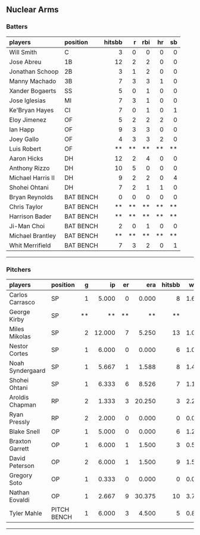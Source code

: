 ## Nuclear Arms

### Batters

 
|players           |position  | hitsbb|  r| rbi| hr| sb| 
|:-----------------|:---------|------:|--:|---:|--:|--:| 
|Will Smith        |C         |      3|  0|   0|  0|  0| 
|Jose Abreu        |1B        |     12|  2|   2|  0|  0| 
|Jonathan Schoop   |2B        |      3|  1|   2|  0|  0| 
|Manny Machado     |3B        |      7|  3|   3|  1|  0| 
|Xander Bogaerts   |SS        |      5|  0|   1|  0|  0| 
|Jose Iglesias     |MI        |      7|  3|   1|  0|  0| 
|Ke'Bryan Hayes    |CI        |      7|  0|   1|  0|  1| 
|Eloy Jimenez      |OF        |      5|  2|   2|  2|  0| 
|Ian Happ          |OF        |      9|  3|   3|  0|  0| 
|Joey Gallo        |OF        |      4|  3|   3|  2|  0| 
|Luis Robert       |OF        |     **| **|  **| **| **| 
|Aaron Hicks       |DH        |     12|  2|   4|  0|  0| 
|Anthony Rizzo     |DH        |     10|  5|   0|  0|  0| 
|Michael Harris II |DH        |      9|  2|   2|  0|  4| 
|Shohei Ohtani     |DH        |      7|  2|   1|  1|  0| 
|Bryan Reynolds    |BAT BENCH |      0|  0|   0|  0|  0| 
|Chris Taylor      |BAT BENCH |     **| **|  **| **| **| 
|Harrison Bader    |BAT BENCH |     **| **|  **| **| **| 
|Ji-Man Choi       |BAT BENCH |      2|  0|   1|  0|  0| 
|Michael Brantley  |BAT BENCH |     **| **|  **| **| **| 
|Whit Merrifield   |BAT BENCH |      7|  3|   2|  0|  1| 


* * *

### Pitchers

 
|players          |position    |  g|     ip| er|    era| hitsbb|  whip| so|  w| sv| 
|:----------------|:-----------|--:|------:|--:|------:|------:|-----:|--:|--:|--:| 
|Carlos Carrasco  |SP          |  1|  5.000|  0|  0.000|      8| 1.600|  1|  0|  0| 
|George Kirby     |SP          | **|     **| **|     **|     **|    **| **| **| **| 
|Miles Mikolas    |SP          |  2| 12.000|  7|  5.250|     13| 1.083|  8|  1|  0| 
|Nestor Cortes    |SP          |  1|  6.000|  0|  0.000|      6| 1.000|  7|  1|  0| 
|Noah Syndergaard |SP          |  1|  5.667|  1|  1.588|      8| 1.412|  6|  0|  0| 
|Shohei Ohtani    |SP          |  1|  6.333|  6|  8.526|      7| 1.105| 11|  0|  0| 
|Aroldis Chapman  |RP          |  2|  1.333|  3| 20.250|      3| 2.250|  3|  0|  0| 
|Ryan Pressly     |RP          |  2|  2.000|  0|  0.000|      0| 0.000|  3|  0|  1| 
|Blake Snell      |OP          |  1|  5.000|  0|  0.000|      6| 1.200|  5|  1|  0| 
|Braxton Garrett  |OP          |  1|  6.000|  1|  1.500|      3| 0.500|  7|  1|  0| 
|David Peterson   |OP          |  2|  6.000|  1|  1.500|      9| 1.500|  9|  0|  0| 
|Gregory Soto     |OP          |  1|  0.333|  0|  0.000|      0| 0.000|  0|  0|  0| 
|Nathan Eovaldi   |OP          |  1|  2.667|  9| 30.375|     10| 3.750|  3|  0|  0| 
|Tyler Mahle      |PITCH BENCH |  1|  6.000|  3|  4.500|      5| 0.833|  5|  1|  0| 


* * *


